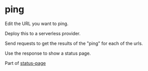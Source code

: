 ping
====

Edit the URL you want to ping.

Deploy this to a serverless provider.

Send requests to get the results of the "ping" for each of the urls.

Use the response to show a status page.

Part of [status-page](https://github.com/khornberg/status-page)
